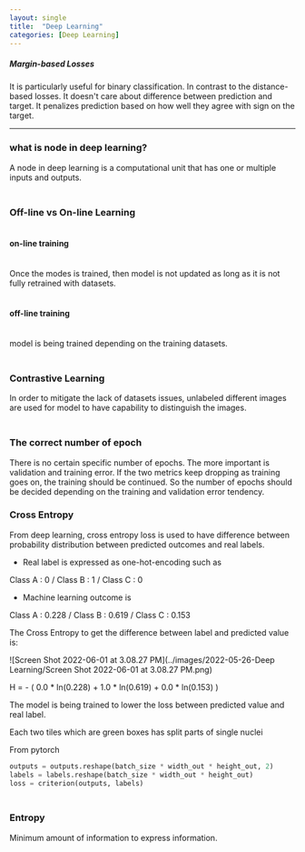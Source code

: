 ```yaml
---
layout: single
title:  "Deep Learning"
categories: [Deep Learning]
---
```


##### Margin-based Losses

It is particularly useful for binary classification. In contrast to the distance-based losses. It doesn't care about difference between prediction and target. It penalizes prediction based on how well they agree with sign on the target.

------

### what is node in deep learning?

A node in deep learning is a computational unit that has one or multiple inputs and outputs.

### <br>Off-line vs On-line Learning

#### <br>on-line training

<br>Once the modes is trained, then model is not updated as long as it is not fully retrained with datasets.

#### <br>off-line training

<br>model is being trained depending on the training datasets.



### <br>Contrastive Learning

In order to mitigate the lack of datasets issues, unlabeled different images are used for model to have capability to distinguish the images.



### <br>The correct number of epoch

There is no certain specific number of epochs. The more important is validation and training error. If the two metrics keep dropping as training goes on, the training should be continued. So the number of epochs should be decided depending on the training and validation error tendency.



### Cross Entropy

From deep learning, cross entropy loss is used to have difference between probability distribution between predicted outcomes and real labels.

- Real label is expressed as one-hot-encoding such as

Class A : 0 / Class B : 1 / Class C : 0



- Machine learning outcome is 

Class A : 0.228 / Class B : 0.619 / Class C : 0.153



The Cross Entropy to get the difference between label and predicted value is:

![Screen Shot 2022-06-01 at 3.08.27 PM](../images/2022-05-26-Deep Learning/Screen Shot 2022-06-01 at 3.08.27 PM.png)



H = - ( 0.0 * ln(0.228) + 1.0 * ln(0.619) + 0.0 * ln(0.153) )

The model is being trained to lower the loss between predicted value and real label.

Each two tiles which are green boxes has split parts of single nuclei



From pytorch

```python
outputs = outputs.reshape(batch_size * width_out * height_out, 2)
labels = labels.reshape(batch_size * width_out * height_out)
loss = criterion(outputs, labels)
```





### <br>Entropy

Minimum amount of information to express information.



 
